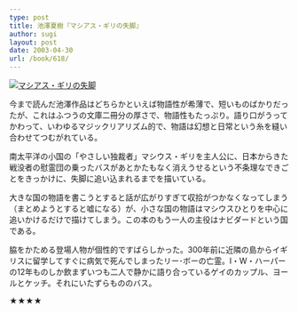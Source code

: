 ```yaml
---
type: post
title: 池澤夏樹『マシアス・ギリの失脚』
author: sugi
layout: post
date: 2003-04-30
url: /book/618/
---
```

<a href="http://www.amazon.co.jp/exec/obidos/ASIN/4101318158/chezsugi-22/ref=nosim/" onclick="_gaq.push(['_trackEvent', 'outbound-article', 'http://www.amazon.co.jp/exec/obidos/ASIN/4101318158/chezsugi-22/ref=nosim/', '']);" name="amazletlink" target="_blank"><img src="http://i2.wp.com/ec2.images-amazon.com/images/I/51DRAA4X3RL.SL160.jpg?w=660" alt="マシアス・ギリの失脚" class="alignleft" data-recalc-dims="1" /></a>

今まで読んだ池澤作品はどちらかといえば物語性が希薄で、短いものばかりだったが、これはふつうの文庫二冊分の厚さで、物語性もたっぷり。語り口がうってかわって、いわゆるマジックリアリズム的で、物語は幻想と日常という糸を縫い合わせてつむがれている。

南太平洋の小国の「やさしい独裁者」マシウス・ギリを主人公に、日本からきた戦没者の慰霊団の乗ったバスがあとかたもなく消えうせるという不条理なできごとをきっかけに、失脚に追い込まれるまでを描いている。

大きな国の物語を書こうとすると話が広がりすぎて収拾がつかなくなってしまう（まとめようとすると嘘になる）が、小さな国の物語はマシウスひとりを中心に追いかけるだけで描けてしまう。この本のもう一人の主役はナビダードという国である。

脇をかためる登場人物が個性的ですばらしかった。300年前に近隣の島からイギリスに留学してすぐに病気で死んでしまったリー･ボーの亡霊。I・W・ハーパーの12年ものしか飲まずいつも二人で静かに語り合っているゲイのカップル、ヨールとケッチ。それにいたずらもののバス。

★★★★

